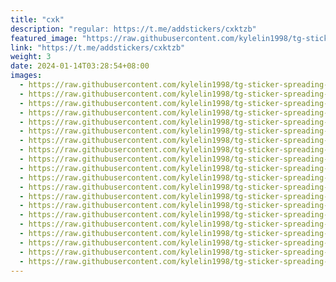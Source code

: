 ```yaml
---
title: "cxk"
description: "regular: https://t.me/addstickers/cxktzb"
featured_image: "https://raw.githubusercontent.com/kylelin1998/tg-sticker-spreading-worldwide-images/main/img/f75e3365-e8c4-49af-b8a1-d69a2b048004.jpg"
link: "https://t.me/addstickers/cxktzb"
weight: 3
date: 2024-01-14T03:28:54+08:00
images:
  - https://raw.githubusercontent.com/kylelin1998/tg-sticker-spreading-worldwide-images/main/img/f75e3365-e8c4-49af-b8a1-d69a2b048004.jpg
  - https://raw.githubusercontent.com/kylelin1998/tg-sticker-spreading-worldwide-images/main/img/5fc63cc2-eb65-4482-ad6d-3ea6a0dea3bb.jpg
  - https://raw.githubusercontent.com/kylelin1998/tg-sticker-spreading-worldwide-images/main/img/23c827a8-b53c-47c0-bc9d-73323f10098a.jpg
  - https://raw.githubusercontent.com/kylelin1998/tg-sticker-spreading-worldwide-images/main/img/28698185-84d0-43af-a556-b04b3a791b2a.jpg
  - https://raw.githubusercontent.com/kylelin1998/tg-sticker-spreading-worldwide-images/main/img/2041e4b1-6a4f-4a2d-b399-e3025ae5f6e5.jpg
  - https://raw.githubusercontent.com/kylelin1998/tg-sticker-spreading-worldwide-images/main/img/ebc39696-e3ec-403a-b4f5-8a165150ee10.jpg
  - https://raw.githubusercontent.com/kylelin1998/tg-sticker-spreading-worldwide-images/main/img/be9a5cf1-71c1-4837-9d82-946b3c9e4141.jpg
  - https://raw.githubusercontent.com/kylelin1998/tg-sticker-spreading-worldwide-images/main/img/9af7a841-beef-4438-aea1-cab5d3ef14f3.jpg
  - https://raw.githubusercontent.com/kylelin1998/tg-sticker-spreading-worldwide-images/main/img/30aab2cb-8f1c-4497-b565-2f4df4bfb922.jpg
  - https://raw.githubusercontent.com/kylelin1998/tg-sticker-spreading-worldwide-images/main/img/47fa15f4-e0b2-401b-b1bf-1b79b26f30ce.jpg
  - https://raw.githubusercontent.com/kylelin1998/tg-sticker-spreading-worldwide-images/main/img/e4cb6d6e-a97f-4bb0-bf70-e6233017e32c.jpg
  - https://raw.githubusercontent.com/kylelin1998/tg-sticker-spreading-worldwide-images/main/img/99f5a5d1-94cc-4902-af1c-344b21c26e62.jpg
  - https://raw.githubusercontent.com/kylelin1998/tg-sticker-spreading-worldwide-images/main/img/59e3e4fd-b529-4824-aabe-0b165180feb4.jpg
  - https://raw.githubusercontent.com/kylelin1998/tg-sticker-spreading-worldwide-images/main/img/ee3f3082-cc17-4d95-93c9-8d4c66b7bee3.jpg
  - https://raw.githubusercontent.com/kylelin1998/tg-sticker-spreading-worldwide-images/main/img/8ff34ef4-45ce-426b-a125-8afd98bc1fb6.jpg
  - https://raw.githubusercontent.com/kylelin1998/tg-sticker-spreading-worldwide-images/main/img/ccc4119e-9d67-4d05-a85c-10f33af4c081.jpg
  - https://raw.githubusercontent.com/kylelin1998/tg-sticker-spreading-worldwide-images/main/img/a3bdedfb-0de5-4b8b-b409-31b23e7e0d6f.jpg
  - https://raw.githubusercontent.com/kylelin1998/tg-sticker-spreading-worldwide-images/main/img/4e4c062a-c925-48ce-8644-1167debbd6d4.jpg
  - https://raw.githubusercontent.com/kylelin1998/tg-sticker-spreading-worldwide-images/main/img/cce9fbf6-d32c-423e-b22b-97a67cac7f21.jpg
  - https://raw.githubusercontent.com/kylelin1998/tg-sticker-spreading-worldwide-images/main/img/b5ca97b2-f019-48e3-b559-d82fc852e857.jpg
---
```

